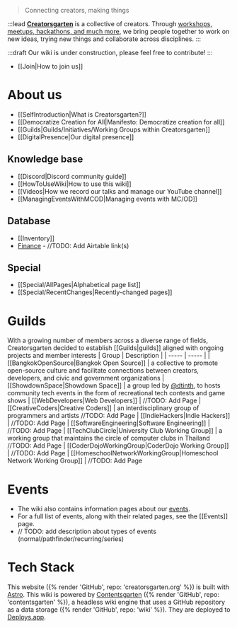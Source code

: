 > Connecting creators, making things

:::lead
**[Creatorsgarten](https://creatorsgarten.org/)** is a collective of creators. Through [workshops, meetups, hackathons, and much more](https://creatorsgarten.org/events/), we bring people together to work on new ideas, trying new things and collaborate across disciplines.
:::

:::draft
Our wiki is under construction, please feel free to contribute!
:::

- [[Join|How to join us]]

# About us

- [[SelfIntroduction|What is Creatorsgarten?]]
- [[Democratize Creation for All|Manifesto: Democratize creation for all]]
- [[Guilds|Guilds/Initiatives/Working Groups within Creatorsgarten]]
- [[DigitalPresence|Our digital presence]]

## Knowledge base
- [[Discord|Discord community guide]]
- [[HowToUseWiki|How to use this wiki]]
- [[Videos|How we record our talks and manage our YouTube channel]]
- [[ManagingEventsWithMCOD|Managing events with MC/OD]]

## Database
- [[Inventory]]
- [Finance]() - //TODO: Add Airtable link(s)

## Special
- [[Special/AllPages|Alphabetical page list]]
- [[Special/RecentChanges|Recently-changed pages]]

# Guilds

With a growing number of members across a diverse range of fields, Creatorsgarten decided to establish [[Guilds|guilds]] aligned with ongoing projects and member interests
| Group | Description |
| ----- | ----- |
| [[BangkokOpenSource\|Bangkok Open Source]] | a collective to promote open-source culture and facilitate connections between creators, developers, and civic and government organizations
| [[ShowdownSpace\|Showdown Space]] | a group led by [@dtinth](https://github.com/dtinth), to hosts community tech events in the form of recreational tech contests and game shows
| [[WebDevelopers\|Web Developers]] | //TODO: Add Page
| [[CreativeCoders\|Creative Coders]] | an interdisciplinary group of programmers and artists  //TODO: Add Page
| [[IndieHackers\|Indie Hackers]] | //TODO: Add Page
| [[SoftwareEngineering\|Software Engineering]] | //TODO: Add Page
| [[TechClubCircle\|University Club Working Group]] | a working group that maintains the circle of computer clubs in Thailand //TODO: Add Page
| [[CoderDojoWorkingGroup\|CoderDojo Working Group]] | //TODO: Add Page
| [[HomeschoolNetworkWorkingGroup\|Homeschool Network Working Group]] | //TODO: Add Page

# Events

- The wiki also contains information pages about our [events](/events/).
- For a full list of events, along with their related pages, see the [[Events]] page.
- // TODO: add description about types of events (normal/pathfinder/recurring/series)

# Tech Stack

This website ({% render 'GitHub', repo: 'creatorsgarten.org' %}) is built with [Astro](https://astro.build/).
This wiki is powered by [Contentsgarten](https://contentsgarten.netlify.app/wiki/MainPage) ({% render 'GitHub', repo: 'contentsgarten' %}), a headless wiki engine that uses a GitHub repository as a data storage ({% render 'GitHub', repo: 'wiki' %}).
They are deployed to [Deploys.app](https://www.deploys.app/).